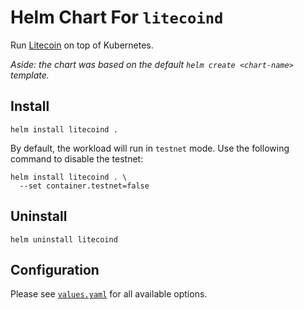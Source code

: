 # Helm Chart For `litecoind`

Run [Litecoin](https://litecoin.org/) on top of Kubernetes.

_Aside: the chart was based on the default `helm create <chart-name>` template._

## Install

```shell
helm install litecoind .
```

By default, the workload will run in `testnet` mode. Use the following command to disable the testnet:

```shell
helm install litecoind . \
  --set container.testnet=false
```

## Uninstall

```shell
helm uninstall litecoind
```

## Configuration

Please see [`values.yaml`](./values.yaml) for all available options.
